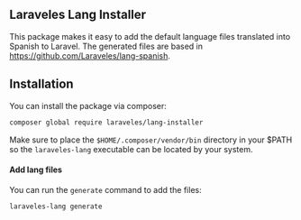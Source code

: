 ## Laraveles Lang Installer

This package makes it easy to add the default language files translated into Spanish to Laravel.
The generated files are based in https://github.com/Laraveles/lang-spanish.

## Installation

You can install the package via composer:

``` bash
composer global require laraveles/lang-installer
```

Make sure to place the `$HOME/.composer/vendor/bin` directory in your $PATH so the `laraveles-lang` executable can be located by your system.

#### Add lang files

You can run the `generate` command to add the files:

``` bash
laraveles-lang generate
```